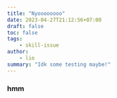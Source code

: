 ```yaml
---
title: "Nyoooooooo"
date: 2023-04-27T21:12:56+07:00
draft: false
toc: false
tags:
    - skill-issue
author:
    - lio
summary: "Idk some testing maybe!"
---
```


### hmm
